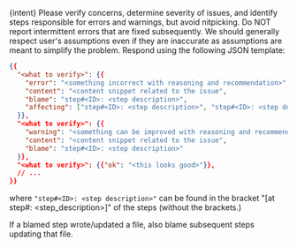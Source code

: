 {intent} Please verify concerns, determine severity of issues, and identify steps responsible for errors and 
warnings, but avoid nitpicking. Do NOT report intermittent errors that are fixed subsequently. We should generally 
respect user's assumptions even if they are inaccurate as assumptions are meant to simplify the problem. Respond using the following JSON template:

```json
{{
  "<what to verify>": {{
    "error": "<something incorrect with reasoning and recommendation>",
    "content": "<content snippet related to the issue",
    "blame": "step#<ID>: <step description>",
    "affecting": ["step#<ID>: <step description>", "step#<ID>: <step description>", ...]
  }},
  "<what to verify>": {{
    "warning": "<something can be improved with reasoning and recommendation>",
    "content": "<content snippet related to the issue",
    "blame": "step#<ID>: <step description>"
  }},
  "<what to verify>": {{"ok": "<this looks good>"}},
  // ...
}}
```

where `"step#<ID>: <step description>"` can be found in the bracket "[at step#<ID>: <step_description>]" of the steps 
(without the brackets.)

If a blamed step wrote/updated a file, also blame subsequent steps updating that file.
